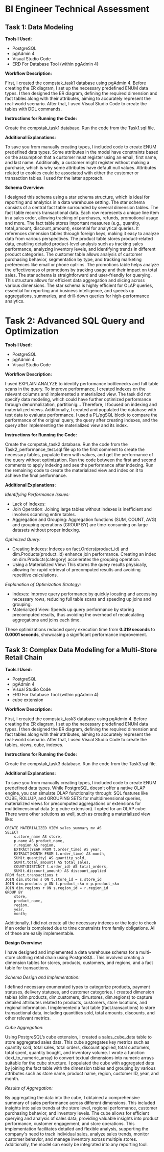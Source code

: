 # BI Engineer Technical Assessment

## Task 1: Data Modeling

**Tools I Used:**

- PostgreSQL
- pgAdmin 4
- Visual Studio Code
- ERD For Database Tool (within pgAdmin 4)

**Workflow Description:**

First, I created the compstak_task1 database using pgAdmin 4. 
Before creating the ER diagram, I set up the necessary predefined ENUM data types. 
I then designed the ER diagram, defining the required dimension and fact tables along with their attributes, aiming to accurately represent the real-world scenario. 
After that, I used Visual Studio Code to create the tables with DDL commands.

**Instructions for Running the Code:**

Create the compstak_task1 database.
Run the code from the Task1.sql file.

**Additional Explanations:**

To save you from manually creating types, I included code to create ENUM predefined data types. 
Some attributes in the model have constraints based on the assumption that a customer must register using an email, first name, and last name. 
Additionally, a customer might register without making a purchase, which is why some attributes have default null values. 
Attributes related to cookies could be associated with either the customer or transaction tables.
I used for the latter approach.

**Schema Overview:**

I designed this schema using a star schema structure, which is ideal for reporting and analytics in a data warehouse setting. 
The star schema consists of a central fact table surrounded by several dimension tables.
The fact table records transactional data. Each row represents a unique line item in a sales order, allowing tracking of purchases, refunds, promotional usage and more. 
The fact table stores important measures (e.g., quantity, total_amount, discount_amount), essential for analytical queries.
It references dimension tables through foreign keys, making it easy to analyze data from various perspectives. 
The product table stores product-related data, enabling detailed product-level analysis such as tracking sales performance, analyzing inventory levels, and identifying trends in different product categories. 
The customer table allows analysis of customer purchasing behavior, segmentation by type, and tracking marketing preferences like email or phone opt-ins. 
The promotions table helps analyze the effectiveness of promotions by tracking usage and their impact on total sales.
The star schema is straightforward and user-friendly for querying. 
This structure allows for efficient data aggregation and slicing across various dimensions. 
The star schema is highly efficient for OLAP queries, essential for reporting and business intelligence, and speeds up aggregations, summaries, and drill-down queries for high-performance analytics.


# Task 2: Advanced SQL Query and Optimization

**Tools I Used:**

- PostgreSQL
- pgAdmin 4
- Visual Studio Code

**Workflow Description:**

I used EXPLAIN ANALYZE to identify performance bottlenecks and full table scans in the query. 
To improve performance, I created indexes on the relevant columns and implemented a materialized view. 
The task did not specify data modeling, which could have further optimized performance through denormalization, partitionig... 
Therefore, I focused on indexing and materialized views.
Additionally, I created and populated the database with test data to evaluate performance. 
I used a PL/pgSQL block to compare the performance of the original query, the query after creating indexes, and the query after implementing the materialized view and its index.

**Instructions for Running the Code:**

Create the compstak_task2 database.
Run the code from the Task2_performance_test.sql file up to the first comment to create the necessary tables, populate them with values, and get the performance of the query without optimization.
Run the code between the first and second comments to apply indexing and see the performance after indexing.
Run the remaining code to create the materialized view and index on it to achieve the final performance.

**Additional Explanations:**

*Identifying Performance Issues:*

- Lack of Indexes:
- Join Operation: Joining large tables without indexes is inefficient and involves scanning entire tables.
- Aggregation and Grouping: Aggregation functions (SUM, COUNT, AVG) and grouping operations (GROUP BY) are time-consuming on large datasets without proper indexing.

*Optimized Query:*

- Creating Indexes:
    Indexes on fact.Orders(product_id) and dim.Products(product_id) enhance join performance.
    Creating an index on dim.Products(category) accelerates the grouping operation.
- Using a Materialized View: 
    This stores the query results physically, allowing for rapid retrieval of precomputed results and avoiding repetitive calculations.

*Explanation of Optimization Strategy:*

- Indexes: Improve query performance by quickly locating and accessing necessary rows, reducing full table scans and speeding up joins and grouping.
- Materialized View: Speeds up query performance by storing precomputed results, thus avoiding the overhead of recalculating aggregations and joins each time.

These optimizations reduced query execution time from **0.319 seconds** to **0.0001 seconds**, showcasing a significant performance improvement.

## Task 3: Complex Data Modeling for a Multi-Store Retail Chain

**Tools I Used:**

- PostgreSQL
- pgAdmin 4
- Visual Studio Code
- ERD For Database Tool (within pgAdmin 4)
- cube extension

**Workflow Description:**

First, I created the compstak_task3 database using pgAdmin 4. 
Before creating the ER diagram, I set up the necessary predefined ENUM data types. 
I then designed the ER diagram, defining the required dimension and fact tables along with their attributes, aiming to accurately represent the real-world scenario. 
After that, I used Visual Studio Code to create the tables, views, cube, indexes.

**Instructions for Running the Code:**

Create the compstak_task3 database.
Run the code from the Task3.sql file.

**Additional Explanations:**

To save you from manually creating types, I included code to create ENUM predefined data types. 
While PostgreSQL doesn’t offer a native OLAP engine, you can simulate OLAP functionality through: 
SQL features like CUBE, ROLLUP, and GROUPING SETS for multidimensional queries, materialized views for precomputed aggregations or extensions for multidimensional data (e.g.cube extension).
I opted for an OLAP cube. There were other solutions as well, such as creating a materialized view like:

    CREATE MATERIALIZED VIEW sales_summary_mv AS
    SELECT
        s.store_name AS store,
        p.name AS product_name,
        r.region AS region,
        EXTRACT(YEAR FROM t.order_time) AS year,
        EXTRACT(MONTH FROM t.order_time) AS month,
        SUM(t.quantity) AS quantity_sold,
        SUM(t.total_amount) AS total_sales,
        COUNT(DISTINCT t.order_id) AS total_orders,
        SUM(t.discount_amount) AS discount_applied
    FROM fact.transactions t
    JOIN dim.stores s ON t.store_id = s.store_id
    JOIN dim.products p ON t.product_sku = p.product_sku
    JOIN dim.regions r ON s.region_id = r.region_id
    GROUP BY 
        store, 
        product_name, 
        region, 
        year, 
        month;

Additionally, I did not create all the necessary indexes or the logic to check if an order is completed due to time constraints from family obligations. All of these are easily implementable.

**Design Overview:**

I have designed and implemented a data warehouse schema for a multi-store clothing retail chain using PostgreSQL. This involved creating a dimension tables for stores, products, customers, and regions, and a fact table for transactions.

*Schema Design and Implementation:*

I defined necessary enumerated types to categorize products, payment statuses, delivery statuses, and customer categories.
I created dimension tables (dim.products, dim.customers, dim.stores, dim.regions) to capture detailed attributes related to products, customers, store locations, and regional information.
I implemented a fact table (fact.transactions) to store transactional data, including quantities sold, total amounts, discounts, and other relevant metrics.

*Cube Aggregation:*

Using PostgreSQL’s cube extension, I created a sales_cube_data table to store aggregated sales data. This cube aggregates key metrics such as quantity sold, total sales, total orders, discount applied, total customers, total spent, quantity bought, and inventory volume.
I wrote a function (text_to_numeric_array) to convert textual dimensions into numeric arrays suitable for the cube structure.
I populated the cube with aggregated data by joining the fact table with the dimension tables and grouping by various attributes such as store name, product name, region, customer ID, year, and month.

*Results of Aggregation:*

By aggregating the data into the cube, I obtained a comprehensive summary of sales performance across different dimensions. This included insights into sales trends at the store level, regional performance, customer purchasing behavior, and inventory levels.
The cube allows for efficient querying and analysis of sales data, providing valuable insights into product performance, customer engagement, and store operations.
This implementation facilitates detailed and flexible analysis, supporting the company's need to track individual sales, analyze sales trends, monitor customer behavior, and manage inventory across multiple stores.
Additionally, the model can easily be integrated into any reporting tool.